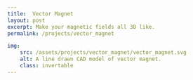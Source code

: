 ```yaml
---
title:  Vector Magnet
layout: post
excerpt: Make your magnetic fields all 3D like.
permalink: /projects/vector_magnet

img:
    src: /assets/projects/vector_magnet/vector_magnet.svg
    alt: A line drawn CAD model of vector magnet.
    class: invertable
---
```


